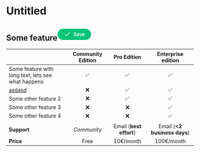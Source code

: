 # Untitled

##   Some feature![](../.gitbook/assets/screenshot-2020-06-15-at-19.11.29.png)

|  | **Community Edition** | **Pro Edition**  | **Enterprise edition** |
| :--- | :---: | :---: | :---: |
| Some feature with long  text, lets see what happens | ✅  | ✅  | ✅  |
| [asdasd](https://dieppa.gitbook.io/mongock/pricing) | ❌  | ✅  | ✅  |
| Some other feature 2 | ❌  | ✅  | ✅  |
| Some other feature 3 | ❌  | ❌  | ✅  |
| Some other feature 4 | ❌  | ❌  | ✅  |
|  |  |  |  |
| **Support** | _Community_ | Email \(**best effort**\) | Email \(**&lt;2 business days**\) |
| **Price** | Free | 10€/month | 100€/month |



